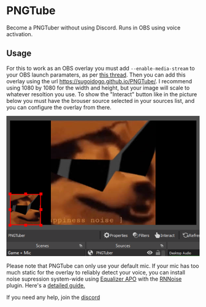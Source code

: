 # PNGTube
Become a PNGTuber without using Discord. Runs in OBS using voice activation.
## Usage
For this to work as an OBS overlay you must add `--enable-media-stream` to your OBS launch paramaters, as per [this thread](https://obsproject.com/forum/threads/browser-source-doesnt-allow-microphone-consent-dialogs.80260/). Then you can add this overlay using the url https://sugoidogo.github.io/PNGTube/. I recommend using 1080 by 1080 for the width and height, but your image will scale to whatever resoltion you use. To show the "Interact" button like in the picture below you must have the brouser source selected in your sources list, and you can configure the overlay from there.

![example of overlay placement and interact button](example.png)

Please note that PNGTube can only use your default mic. If your mic has too much static for the overlay to reliably detect your voice, you can install noise supression system-wide using [Equalizer APO](https://sourceforge.net/projects/equalizerapo/) with the [RNNoise](https://github.com/werman/noise-suppression-for-voice) plugin. Here's a [detailed guide.](https://medium.com/@bssankaran/free-and-open-source-software-noise-cancelling-for-working-from-home-edb1b4e9764e)

If you need any help, join the [discord](https://discord.gg/zxDnYSvMNw)
